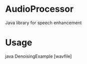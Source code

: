AudioProcessor
==============

Java library for speech enhancement

Usage
==============
java DenoisingExample [wavfile]
